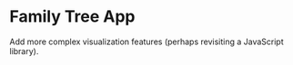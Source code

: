 # Family Tree App
Add more complex visualization features (perhaps revisiting a JavaScript library).
